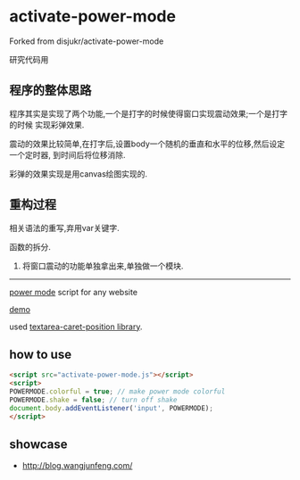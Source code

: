 # activate-power-mode

Forked from disjukr/activate-power-mode 

研究代码用

## 程序的整体思路

程序其实是实现了两个功能,一个是打字的时候使得窗口实现震动效果;一个是打字的时候
实现彩弹效果.

震动的效果比较简单,在打字后,设置body一个随机的垂直和水平的位移,然后设定一个定时器,
到时间后将位移消除.

彩弹的效果实现是用canvas绘图实现的.

## 重构过程

相关语法的重写,弃用var关键字.

函数的拆分.

1. 将窗口震动的功能单独拿出来,单独做一个模块.

---

[power mode](https://github.com/codeinthedark/editor/pull/1) script for any website

[demo](http://0xABCDEF.com/activate-power-mode/)

used [textarea-caret-position library](https://github.com/component/textarea-caret-position).


## how to use

```html
<script src="activate-power-mode.js"></script>
<script>
POWERMODE.colorful = true; // make power mode colorful
POWERMODE.shake = false; // turn off shake
document.body.addEventListener('input', POWERMODE);
</script>
```


## showcase

- http://blog.wangjunfeng.com/
